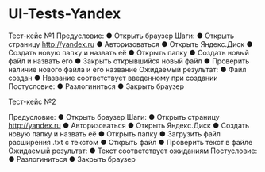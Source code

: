 # UI-Tests-Yandex

Тест-кейс №1
  Предусловие:
            ● Открыть браузер
    Шаги:
            ● Открыть страницу http://yandex.ru
            ● Авторизоваться
            ● Открыть Яндекс.Диск
            ● Создать новую папку и назвать её
            ● Открыть папку
            ● Создать новый файл и назвать его
            ● Закрыть открывшийся новый файл
            ● Проверить наличие нового файла и его название
    Ожидаемый результат:
            ● Файл создан
            ● Название соответствует введенному при создании
    Постусловие:
            ● Разлогиниться
            ● Закрыть браузер

Тест-кейс №2


  Предусловие:
            ● Открыть браузер
    Шаги:
            ● Открыть страницу http://yandex.ru
            ● Авторизоваться
            ● Открыть Яндекс.Диск
            ● Создать новую папку и назвать её
            ● Открыть папку
            ● Загрузить файл расширения .txt с текстом
            ● Открыть файл
            ● Проверить текст в файле
    Ожидаемый результат:
            ● Текст соответствует ожиданиям
    Постусловие:
            ● Разлогиниться
            ● Закрыть браузер
